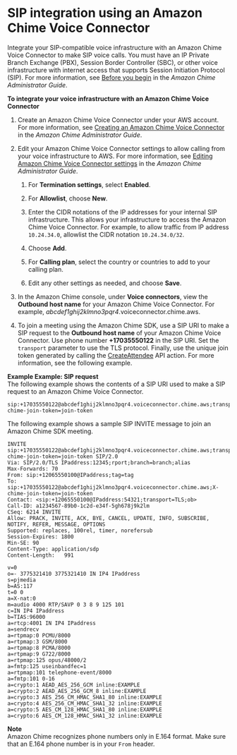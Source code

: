 # SIP integration using an Amazon Chime Voice Connector<a name="mtgs-sdk-cvc"></a>

Integrate your SIP\-compatible voice infrastructure with an Amazon Chime Voice Connector to make SIP voice calls\. You must have an IP Private Branch Exchange \(PBX\), Session Border Controller \(SBC\), or other voice infrastructure with internet access that supports Session Initiation Protocol \(SIP\)\. For more information, see [Before you begin](https://docs.aws.amazon.com/chime/latest/ag/voice-connectors.html#vc-prereq) in the *Amazon Chime Administrator Guide*\.

**To integrate your voice infrastructure with an Amazon Chime Voice Connector**

1. Create an Amazon Chime Voice Connector under your AWS account\. For more information, see [Creating an Amazon Chime Voice Connector](https://docs.aws.amazon.com/chime/latest/ag/voice-connectors.html#create-voicecon) in the *Amazon Chime Administrator Guide*\.

1. Edit your Amazon Chime Voice Connector settings to allow calling from your voice infrastructure to AWS\. For more information, see [Editing Amazon Chime Voice Connector settings](https://docs.aws.amazon.com/chime/latest/ag/voice-connectors.html#edit-voicecon) in the *Amazon Chime Administrator Guide*\.

   1. For **Termination settings**, select **Enabled**\.

   1. For **Allowlist**, choose **New**\.

   1. Enter the CIDR notations of the IP addresses for your internal SIP infrastructure\. This allows your infrastructure to access the Amazon Chime Voice Connector\. For example, to allow traffic from IP address `10.24.34.0`, allowlist the CIDR notation `10.24.34.0/32`\.

   1. Choose **Add**\.

   1. For **Calling plan**, select the country or countries to add to your calling plan\.

   1. Edit any other settings as needed, and choose **Save**\.

1. In the Amazon Chime console, under **Voice connectors**, view the **Outbound host name** for your Amazon Chime Voice Connector\. For example, *abcdef1ghij2klmno3pqr4*\.voiceconnector\.chime\.aws\. 

1. To join a meeting using the Amazon Chime SDK, use a SIP URI to make a SIP request to the **Outbound host name** of your Amazon Chime Voice Connector\. Use phone number **\+17035550122** in the SIP URI\. Set the `transport` parameter to use the TLS protocol\. Finally, use the unique join token generated by calling the [CreateAttendee](https://docs.aws.amazon.com/chime/latest/APIReference/API_CreateAttendee.html) API action\. For more information, see the following example\.

**Example Example: SIP request**  
The following example shows the contents of a SIP URI used to make a SIP request to an Amazon Chime Voice Connector\.  

```
sip:+17035550122@abcdef1ghij2klmno3pqr4.voiceconnector.chime.aws;transport=tls;X-chime-join-token=join-token
```
The following example shows a sample SIP INVITE message to join an Amazon Chime SDK meeting\.  

```
INVITE sip:+17035550122@abcdef1ghij2klmno3pqr4.voiceconnector.chime.aws;transport=tls;X-chime-join-token=join-token SIP/2.0
Via: SIP/2.0/TLS IPaddress:12345;rport;branch=branch;alias
Max-Forwards: 70
From: sip:+12065550100@IPaddress;tag=tag
To: sip:+17035550122@abcdef1ghij2klmno3pqr4.voiceconnector.chime.aws;X-chime-join-token=join-token
Contact: <sip:+12065550100@IPaddress:54321;transport=TLS;ob>
Call-ID: a1234567-89b0-1c2d-e34f-5gh678j9k2lm
CSeq: 6214 INVITE
Allow: PRACK, INVITE, ACK, BYE, CANCEL, UPDATE, INFO, SUBSCRIBE, NOTIFY, REFER, MESSAGE, OPTIONS
Supported: replaces, 100rel, timer, norefersub
Session-Expires: 1800
Min-SE: 90
Content-Type: application/sdp
Content-Length:   991

v=0
o=- 3775321410 3775321410 IN IP4 IPaddress
s=pjmedia
b=AS:117
t=0 0
a=X-nat:0
m=audio 4000 RTP/SAVP 0 3 8 9 125 101
c=IN IP4 IPaddress
b=TIAS:96000
a=rtcp:4001 IN IP4 IPaddress
a=sendrecv
a=rtpmap:0 PCMU/8000
a=rtpmap:3 GSM/8000
a=rtpmap:8 PCMA/8000
a=rtpmap:9 G722/8000
a=rtpmap:125 opus/48000/2
a=fmtp:125 useinbandfec=1
a=rtpmap:101 telephone-event/8000
a=fmtp:101 0-16
a=crypto:1 AEAD_AES_256_GCM inline:EXAMPLE
a=crypto:2 AEAD_AES_256_GCM_8 inline:EXAMPLE
a=crypto:3 AES_256_CM_HMAC_SHA1_80 inline:EXAMPLE
a=crypto:4 AES_256_CM_HMAC_SHA1_32 inline:EXAMPLE
a=crypto:5 AES_CM_128_HMAC_SHA1_80 inline:EXAMPLE
a=crypto:6 AES_CM_128_HMAC_SHA1_32 inline:EXAMPLE
```

**Note**  
Amazon Chime recognizes phone numbers only in E\.164 format\. Make sure that an E\.164 phone number is in your `From` header\.